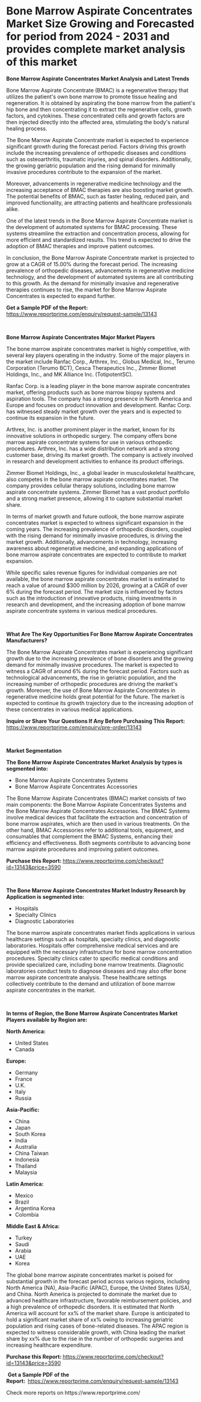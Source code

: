 <p><h1>Bone Marrow Aspirate Concentrates Market Size Growing and Forecasted for period from 2024 - 2031 and provides complete market analysis of this market</h1></p><p><strong>Bone Marrow Aspirate Concentrates Market Analysis and Latest Trends</strong></p>
<p><p>Bone Marrow Aspirate Concentrate (BMAC) is a regenerative therapy that utilizes the patient's own bone marrow to promote tissue healing and regeneration. It is obtained by aspirating the bone marrow from the patient's hip bone and then concentrating it to extract the regenerative cells, growth factors, and cytokines. These concentrated cells and growth factors are then injected directly into the affected area, stimulating the body's natural healing process.</p><p>The Bone Marrow Aspirate Concentrate market is expected to experience significant growth during the forecast period. Factors driving this growth include the increasing prevalence of orthopedic diseases and conditions such as osteoarthritis, traumatic injuries, and spinal disorders. Additionally, the growing geriatric population and the rising demand for minimally invasive procedures contribute to the expansion of the market.</p><p>Moreover, advancements in regenerative medicine technology and the increasing acceptance of BMAC therapies are also boosting market growth. The potential benefits of BMAC, such as faster healing, reduced pain, and improved functionality, are attracting patients and healthcare professionals alike.</p><p>One of the latest trends in the Bone Marrow Aspirate Concentrate market is the development of automated systems for BMAC processing. These systems streamline the extraction and concentration process, allowing for more efficient and standardized results. This trend is expected to drive the adoption of BMAC therapies and improve patient outcomes.</p><p>In conclusion, the Bone Marrow Aspirate Concentrate market is projected to grow at a CAGR of 15.00% during the forecast period. The increasing prevalence of orthopedic diseases, advancements in regenerative medicine technology, and the development of automated systems are all contributing to this growth. As the demand for minimally invasive and regenerative therapies continues to rise, the market for Bone Marrow Aspirate Concentrates is expected to expand further.</p></p>
<p><strong>Get a Sample PDF of the Report:&nbsp;</strong> <a href="https://www.reportprime.com/enquiry/request-sample/13143">https://www.reportprime.com/enquiry/request-sample/13143</a></p>
<p>&nbsp;</p>
<p><strong>Bone Marrow Aspirate Concentrates Major Market Players</strong></p>
<p><p>The bone marrow aspirate concentrates market is highly competitive, with several key players operating in the industry. Some of the major players in the market include Ranfac Corp., Arthrex, Inc., Globus Medical, Inc., Terumo Corporation (Terumo BCT), Cesca Therapeutics Inc., Zimmer Biomet Holdings, Inc., and MK Alliance Inc. (TotipotentSC).</p><p>Ranfac Corp. is a leading player in the bone marrow aspirate concentrates market, offering products such as bone marrow biopsy systems and aspiration tools. The company has a strong presence in North America and Europe and focuses on product innovation and development. Ranfac Corp. has witnessed steady market growth over the years and is expected to continue its expansion in the future.</p><p>Arthrex, Inc. is another prominent player in the market, known for its innovative solutions in orthopedic surgery. The company offers bone marrow aspirate concentrate systems for use in various orthopedic procedures. Arthrex, Inc. has a wide distribution network and a strong customer base, driving its market growth. The company is actively involved in research and development activities to enhance its product offerings.</p><p>Zimmer Biomet Holdings, Inc., a global leader in musculoskeletal healthcare, also competes in the bone marrow aspirate concentrates market. The company provides cellular therapy solutions, including bone marrow aspirate concentrate systems. Zimmer Biomet has a vast product portfolio and a strong market presence, allowing it to capture substantial market share.</p><p>In terms of market growth and future outlook, the bone marrow aspirate concentrates market is expected to witness significant expansion in the coming years. The increasing prevalence of orthopedic disorders, coupled with the rising demand for minimally invasive procedures, is driving the market growth. Additionally, advancements in technology, increasing awareness about regenerative medicine, and expanding applications of bone marrow aspirate concentrates are expected to contribute to market expansion.</p><p>While specific sales revenue figures for individual companies are not available, the bone marrow aspirate concentrates market is estimated to reach a value of around $300 million by 2026, growing at a CAGR of over 6% during the forecast period. The market size is influenced by factors such as the introduction of innovative products, rising investments in research and development, and the increasing adoption of bone marrow aspirate concentrate systems in various medical procedures.</p></p>
<p>&nbsp;</p>
<p><strong>What Are The Key Opportunities For Bone Marrow Aspirate Concentrates Manufacturers?</strong></p>
<p><p>The Bone Marrow Aspirate Concentrates market is experiencing significant growth due to the increasing prevalence of bone disorders and the growing demand for minimally invasive procedures. The market is expected to witness a CAGR of around 6% during the forecast period. Factors such as technological advancements, the rise in geriatric population, and the increasing number of orthopedic procedures are driving the market's growth. Moreover, the use of Bone Marrow Aspirate Concentrates in regenerative medicine holds great potential for the future. The market is expected to continue its growth trajectory due to the increasing adoption of these concentrates in various medical applications.</p></p>
<p><strong>Inquire or Share Your Questions If Any Before Purchasing This Report:</strong> <a href="https://www.reportprime.com/enquiry/pre-order/13143">https://www.reportprime.com/enquiry/pre-order/13143</a></p>
<p>&nbsp;</p>
<p><strong>Market Segmentation</strong></p>
<p><strong>The Bone Marrow Aspirate Concentrates Market Analysis by types is segmented into:</strong></p>
<p><ul><li>Bone Marrow Aspirate Concentrates Systems</li><li>Bone Marrow Aspirate Concentrates Accessories</li></ul></p>
<p><p>The Bone Marrow Aspirate Concentrates (BMAC) market consists of two main components: the Bone Marrow Aspirate Concentrates Systems and the Bone Marrow Aspirate Concentrates Accessories. The BMAC Systems involve medical devices that facilitate the extraction and concentration of bone marrow aspirates, which are then used in various treatments. On the other hand, BMAC Accessories refer to additional tools, equipment, and consumables that complement the BMAC Systems, enhancing their efficiency and effectiveness. Both segments contribute to advancing bone marrow aspirate procedures and improving patient outcomes.</p></p>
<p><strong>Purchase this Report:&nbsp;</strong><a href="https://www.reportprime.com/checkout?id=13143&price=3590">https://www.reportprime.com/checkout?id=13143&price=3590</a></p>
<p>&nbsp;</p>
<p><strong>The Bone Marrow Aspirate Concentrates Market Industry Research by Application is segmented into:</strong></p>
<p><ul><li>Hospitals</li><li>Specialty Clinics</li><li>Diagnostic Laboratories</li></ul></p>
<p><p>The bone marrow aspirate concentrates market finds applications in various healthcare settings such as hospitals, specialty clinics, and diagnostic laboratories. Hospitals offer comprehensive medical services and are equipped with the necessary infrastructure for bone marrow concentration procedures. Specialty clinics cater to specific medical conditions and provide specialized care, including bone marrow treatments. Diagnostic laboratories conduct tests to diagnose diseases and may also offer bone marrow aspirate concentrate analysis. These healthcare settings collectively contribute to the demand and utilization of bone marrow aspirate concentrates in the market.</p></p>
<p>&nbsp;</p>
<p><strong>In terms of Region, the Bone Marrow Aspirate Concentrates Market Players available by Region are:</strong></p>
<p>
    <p> <strong> North America: </strong>
        <ul>
            <li>United States</li>
            <li>Canada</li>
        </ul>
        </p> 
    <p> <strong> Europe: </strong>
        <ul>
            <li>Germany</li>
            <li>France</li>
            <li>U.K.</li>
            <li>Italy</li>
            <li>Russia</li>
        </ul>
        </p> 
    <p> <strong> Asia-Pacific: </strong>
        <ul>
            <li>China</li>
            <li>Japan</li>
            <li>South Korea</li>
            <li>India</li>
            <li>Australia</li>
            <li>China Taiwan</li>
            <li>Indonesia</li>
            <li>Thailand</li>
            <li>Malaysia</li>
        </ul>
        </p> 
    <p> <strong> Latin America: </strong>
        <ul>
            <li>Mexico</li>
            <li>Brazil</li>
            <li>Argentina Korea</li>
            <li>Colombia</li>
        </ul>
        </p> 
    <p> <strong> Middle East & Africa: </strong>
        <ul>
            <li>Turkey</li>
            <li>Saudi</li>
            <li>Arabia</li>
            <li>UAE</li>
            <li>Korea</li>
        </ul>
    </p>
    </p>
<p><p>The global bone marrow aspirate concentrates market is poised for substantial growth in the forecast period across various regions, including North America (NA), Asia-Pacific (APAC), Europe, the United States (USA), and China. North America is projected to dominate the market due to advanced healthcare infrastructure, favorable reimbursement policies, and a high prevalence of orthopedic disorders. It is estimated that North America will account for xx% of the market share. Europe is anticipated to hold a significant market share of xx% owing to increasing geriatric population and rising cases of bone-related diseases. The APAC region is expected to witness considerable growth, with China leading the market share by xx% due to the rise in the number of orthopedic surgeries and increasing healthcare expenditure.</p></p>
<p><strong>Purchase this Report: </strong><a href="https://www.reportprime.com/checkout?id=13143&price=3590">https://www.reportprime.com/checkout?id=13143&price=3590</a></p>
<p>&nbsp;<strong>Get a Sample PDF of the Report:&nbsp;&nbsp;</strong><a href="https://www.reportprime.com/enquiry/request-sample/13143">https://www.reportprime.com/enquiry/request-sample/13143</a></p>
<p><strong></strong></p>
<p>Check more reports on https://www.reportprime.com/</p>